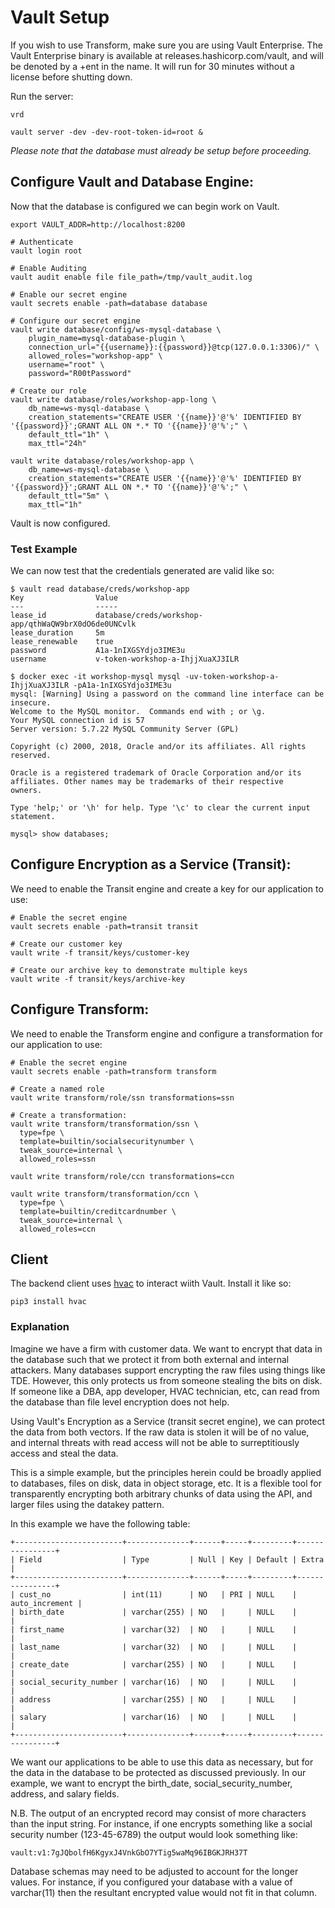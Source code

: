 # Vault Setup

If you wish to use Transform, make sure you are using Vault Enterprise. The Vault Enterprise binary is available at releases.hashicorp.com/vault, and will be denoted by a +ent in the name. It will run for 30 minutes without a license before shutting down. 

Run the server:
```
vrd

vault server -dev -dev-root-token-id=root &
```

_Please note that the database must already be setup before proceeding._

## Configure Vault and Database Engine:

Now that the database is configured we can begin work on Vault.

```
export VAULT_ADDR=http://localhost:8200

# Authenticate
vault login root

# Enable Auditing
vault audit enable file file_path=/tmp/vault_audit.log

# Enable our secret engine
vault secrets enable -path=database database

# Configure our secret engine
vault write database/config/ws-mysql-database \
    plugin_name=mysql-database-plugin \
    connection_url="{{username}}:{{password}}@tcp(127.0.0.1:3306)/" \
    allowed_roles="workshop-app" \
    username="root" \
    password="R00tPassword"

# Create our role
vault write database/roles/workshop-app-long \
    db_name=ws-mysql-database \
    creation_statements="CREATE USER '{{name}}'@'%' IDENTIFIED BY '{{password}}';GRANT ALL ON *.* TO '{{name}}'@'%';" \
    default_ttl="1h" \
    max_ttl="24h"

vault write database/roles/workshop-app \
    db_name=ws-mysql-database \
    creation_statements="CREATE USER '{{name}}'@'%' IDENTIFIED BY '{{password}}';GRANT ALL ON *.* TO '{{name}}'@'%';" \
    default_ttl="5m" \
    max_ttl="1h"
```

Vault is now configured.  

### Test Example

We can now test that the credentials generated are valid like so:

```
$ vault read database/creds/workshop-app
Key                Value
---                -----
lease_id           database/creds/workshop-app/qthWaQW9brX0dO6de0UNCvlk
lease_duration     5m
lease_renewable    true
password           A1a-1nIXGSYdjo3IME3u
username           v-token-workshop-a-IhjjXuaXJ3ILR

$ docker exec -it workshop-mysql mysql -uv-token-workshop-a-IhjjXuaXJ3ILR -pA1a-1nIXGSYdjo3IME3u
mysql: [Warning] Using a password on the command line interface can be insecure.
Welcome to the MySQL monitor.  Commands end with ; or \g.
Your MySQL connection id is 57
Server version: 5.7.22 MySQL Community Server (GPL)

Copyright (c) 2000, 2018, Oracle and/or its affiliates. All rights reserved.

Oracle is a registered trademark of Oracle Corporation and/or its
affiliates. Other names may be trademarks of their respective
owners.

Type 'help;' or '\h' for help. Type '\c' to clear the current input statement.

mysql> show databases;

```

## Configure Encryption as a Service (Transit):

We need to enable the Transit engine and create a key for our application to use:

```
# Enable the secret engine
vault secrets enable -path=transit transit

# Create our customer key
vault write -f transit/keys/customer-key

# Create our archive key to demonstrate multiple keys
vault write -f transit/keys/archive-key
```

## Configure Transform:

We need to enable the Transform engine and configure a transformation for our application to use:

```
# Enable the secret engine
vault secrets enable -path=transform transform

# Create a named role
vault write transform/role/ssn transformations=ssn

# Create a transformation:
vault write transform/transformation/ssn \
  type=fpe \
  template=builtin/socialsecuritynumber \
  tweak_source=internal \
  allowed_roles=ssn

vault write transform/role/ccn transformations=ccn

vault write transform/transformation/ccn \
  type=fpe \
  template=builtin/creditcardnumber \
  tweak_source=internal \
  allowed_roles=ccn

```

## Client

The backend client uses [hvac](https://github.com/hvac/hvac) to interact wiith Vault.  Install it like so:
```
pip3 install hvac
```

### Explanation

Imagine we have a firm with customer data.  We want to encrypt that data in the database such that we protect it from both external and internal attackers.  Many databases support encrypting the raw files using things like TDE.  However, this only protects us from someone stealing the bits on disk.  If someone like a DBA, app developer, HVAC technician, etc, can read from the database than file level encryption does not help.

Using Vault's Encryption as a Service (transit secret engine), we can protect the data from both vectors.  If the raw data is stolen it will be of no value, and internal threats with read access will not be able to surreptitiously access and steal the data.

This is a simple example, but the principles herein could be broadly applied to databases, files on disk, data in object storage, etc.  It is a flexible tool for transparently encrypting both arbitrary chunks of data using the API, and larger files using the datakey pattern.

In this example we have the following table:
```
+------------------------+--------------+------+-----+---------+----------------+
| Field                  | Type         | Null | Key | Default | Extra          |
+------------------------+--------------+------+-----+---------+----------------+
| cust_no                | int(11)      | NO   | PRI | NULL    | auto_increment |
| birth_date             | varchar(255) | NO   |     | NULL    |                |
| first_name             | varchar(32)  | NO   |     | NULL    |                |
| last_name              | varchar(32)  | NO   |     | NULL    |                |
| create_date            | varchar(255) | NO   |     | NULL    |                |
| social_security_number | varchar(16)  | NO   |     | NULL    |                |
| address                | varchar(255) | NO   |     | NULL    |                |
| salary                 | varchar(16)  | NO   |     | NULL    |                |
+------------------------+--------------+------+-----+---------+----------------+
```

We want our applications to be able to use this data as necessary, but for the data in the database to be protected as discussed previously.  In our example, we want to encrypt the birth_date, social_security_number, address, and salary fields.  

N.B. The output of an encrypted record may consist of more characters than the input string.  For instance, if one encrypts something like a social security number (123-45-6789) the output would look something like:
```
vault:v1:7gJQbolfH6KgyxJ4VnkGbO7YTig5waMq96IBGKJRH37T
```

Database schemas may need to be adjusted to account for the longer values.  For instance, if you configured your database with a value of varchar(11) then the resultant encrypted value would not fit in that column.